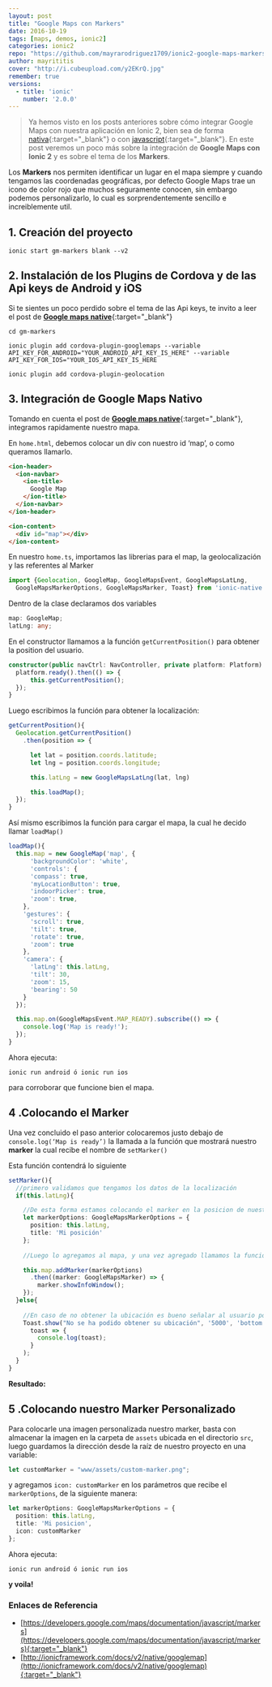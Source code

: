 ```yaml
---
layout: post
title: "Google Maps con Markers"
date: 2016-10-19
tags: [maps, demos, ionic2]
categories: ionic2
repo: "https://github.com/mayrarodriguez1709/ionic2-google-maps-markers"
author: mayrititis
cover: "http://i.cubeupload.com/y2EKrQ.jpg"
remember: true
versions:
  - title: 'ionic'
    number: '2.0.0'
---
```


> Ya hemos visto en los posts anteriores sobre cómo integrar Google Maps con nuestra aplicación en Ionic 2, bien sea de forma [nativa]({{site.urlblog}}/ionic2/google-maps-native){:target="_blank"} o con [javascript]({{site.urlblog}}//ionic2/google-maps-js-and-ionic-2){:target="_blank"}. En este post veremos un poco más sobre la integración de **Google Maps con Ionic 2** y es sobre el tema de los **Markers**.

<amp-img width="1200" height="675" layout="responsive" src="http://i.cubeupload.com/y2EKrQ.jpg"></amp-img>

Los **Markers** nos permiten identificar un lugar en el mapa siempre y cuando tengamos las coordenadas geográficas, por defecto Google Maps trae un icono de color rojo que muchos seguramente conocen, sin embargo podemos personalizarlo, lo cual es sorprendentemente sencillo e increiblemente util. 

## 1. Creación del proyecto

```
ionic start gm-markers blank --v2
```

## 2. Instalación de los Plugins de Cordova y de las Api keys de Android y iOS 

Si te sientes un poco perdido sobre el tema de las Api keys, te invito a leer el post de [**Google maps native**]({{site.urlblog}}/ionic2/google-maps-native){:target="_blank"}

```
cd gm-markers
```

```
ionic plugin add cordova-plugin-googlemaps --variable API_KEY_FOR_ANDROID="YOUR_ANDROID_API_KEY_IS_HERE" --variable API_KEY_FOR_IOS="YOUR_IOS_API_KEY_IS_HERE
```

```
ionic plugin add cordova-plugin-geolocation
```

## 3. Integración de Google Maps Nativo

Tomando en cuenta el post de [**Google maps native**]({{site.urlblog}}/ionic2/google-maps-native){:target="_blank"}, integramos rapidamente nuestro mapa.

En `home.html`, debemos colocar un div con nuestro id ‘map’, o como queramos llamarlo.

```html
<ion-header>
  <ion-navbar>
    <ion-title>
      Google Map
    </ion-title>
  </ion-navbar>
</ion-header>

<ion-content>
  <div id="map"></div>  
</ion-content>
```

En nuestro `home.ts`, importamos las librerias para el map, la geolocalización y las referentes al Marker

```ts
import {Geolocation, GoogleMap, GoogleMapsEvent, GoogleMapsLatLng, 
  GoogleMapsMarkerOptions, GoogleMapsMarker, Toast} from 'ionic-native';
```

Dentro de la clase declaramos dos variables

```ts
map: GoogleMap;
latLng: any;
```

En el constructor llamamos a la función `getCurrentPosition()` para obtener la position del usuario.

```ts
constructor(public navCtrl: NavController, private platform: Platform) {
  platform.ready().then(() => {
      this.getCurrentPosition();
  });
}
```

Luego escribimos la función para obtener la localización:

```ts
getCurrentPosition(){
  Geolocation.getCurrentPosition()
    .then(position => {

      let lat = position.coords.latitude;
      let lng = position.coords.longitude;

      this.latLng = new GoogleMapsLatLng(lat, lng)

      this.loadMap();
  });
}
```

Así mismo escribimos la función para cargar el mapa, la cual he decido llamar `loadMap()`

```ts
loadMap(){
  this.map = new GoogleMap('map', {
      'backgroundColor': 'white',
      'controls': {
      'compass': true,
      'myLocationButton': true,
      'indoorPicker': true,
      'zoom': true,
    },
    'gestures': {
      'scroll': true,
      'tilt': true,
      'rotate': true,
      'zoom': true
    },
    'camera': {
      'latLng': this.latLng,
      'tilt': 30,
      'zoom': 15,
      'bearing': 50
    }
  });

  this.map.on(GoogleMapsEvent.MAP_READY).subscribe(() => {
    console.log('Map is ready!');
  });
}
```

Ahora ejecuta:

```
ionic run android ó ionic run ios 
```

para corroborar que funcione bien el mapa.

## 4 .Colocando el Marker

Una vez concluido el paso anterior colocaremos justo debajo de `console.log(‘Map is ready’)` la llamada a la función que mostrará nuestro **marker** la cual recibe el nombre de `setMarker()`

Esta función contendrá lo siguiente

```ts
setMarker(){
  //primero validamos que tengamos los datos de la localización
  if(this.latLng){

    //De esta forma estamos colocando el marker en la posicion de nuestra ubicación, con el titulo ‘Mi posición’
    let markerOptions: GoogleMapsMarkerOptions = {
      position: this.latLng,
      title: 'Mi posición'
    };
      
    //Luego lo agregamos al mapa, y una vez agregado llamamos la función showInfoWindow() para mostrar el título señalado anteriormente.

    this.map.addMarker(markerOptions)
      .then((marker: GoogleMapsMarker) => {
        marker.showInfoWindow();
    });
  }else{
    
    //En caso de no obtener la ubicación es bueno señalar al usuario porque no se mostró el marker
    Toast.show("No se ha podido obtener su ubicación", '5000', 'bottom').subscribe(
      toast => {
        console.log(toast);
      }
    );
  }
}
```

**Resultado:**

<div class="row">
  <div class="col col-100 col-md-50 col-lg-50">
    <amp-img width="408" height="725" layout="responsive" src="http://i.cubeupload.com/qmD4AO.png"></amp-img>
  </div>
</div>

## 5 .Colocando nuestro Marker Personalizado

Para colocarle una imagen personalizada nuestro marker, basta con almacenar la imagen en la carpeta de `assets` ubicada en el directorio `src`, luego guardamos la dirección desde la raíz de nuestro proyecto en una variable:


```ts
let customMarker = "www/assets/custom-marker.png";
```

y agregamos `icon: customMarker` en los parámetros que recibe el `markerOptions`, de la siguiente manera:

```ts
let markerOptions: GoogleMapsMarkerOptions = {
  position: this.latLng,
  title: 'Mi posicion',
  icon: customMarker
};
```

Ahora ejecuta:

```
ionic run android ó ionic run ios 
```

**y voila!** 

<div class="row">
  <div class="col col-100 col-md-50 col-lg-50">
    <amp-img width="408" height="725" layout="responsive" src="http://i.cubeupload.com/3jjfy6.png"></amp-img>
  </div>
</div>

### Enlaces de Referencia

- [https://developers.google.com/maps/documentation/javascript/markers](https://developers.google.com/maps/documentation/javascript/markers){:target="_blank"}
- [http://ionicframework.com/docs/v2/native/googlemap](http://ionicframework.com/docs/v2/native/googlemap){:target="_blank"}